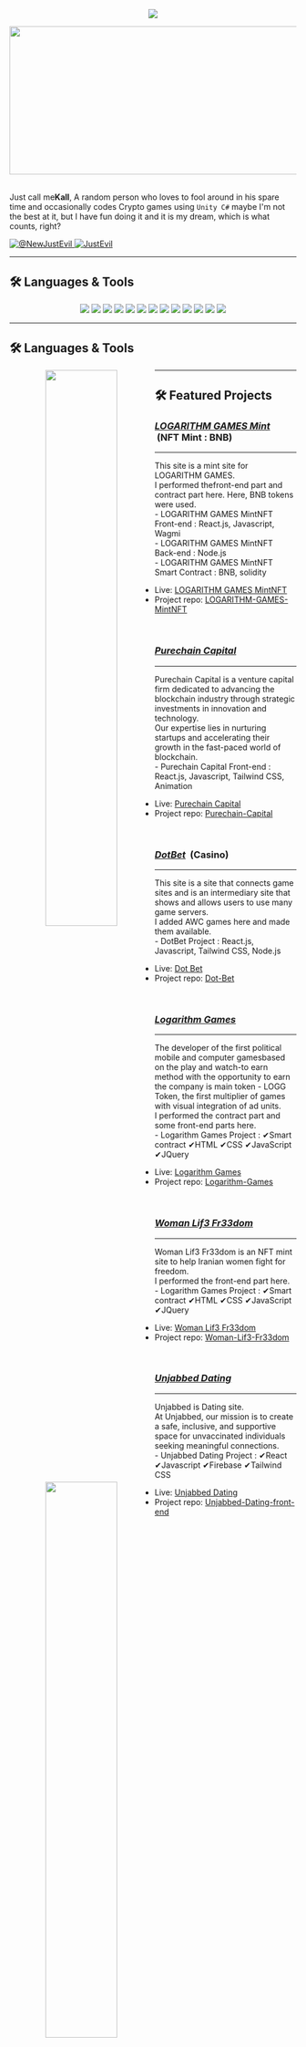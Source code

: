 <div align="center">
    <p align='center'>
  <img src='https://github-widgetbox.vercel.app/api/profile?username=Kall211&theme=darkmode&data=followers,repositories,stars,commits' />
</p>
    <img width="1850" height="260" align="center" src="https://i.imgur.com/5A6zfbS.png" alt="EvilG-MC"/>
</div>
<br/>
<p align="left">
    Just call me<b>Kall</b>, A random person who loves to fool around in his spare time and occasionally codes Crypto games using <code>Unity C#</code> maybe I'm not the best at it, but I have fun doing it and it is my dream, which is what counts, right?
</p> 

<p align="left">
    <a href="https://x.com/@kall10000" target="_blank">
        <img src="https://img.shields.io/badge/NewJustEvil-%23000000.svg?style=for-the-badge&logo=X&logoColor=white" alt="@NewJustEvil" />
    </a>
    <a href="https://discordapp.com/users/391283181665517568" target="_blank">
        <img src="https://img.shields.io/badge/JustEvil-%235865F2.svg?style=for-the-badge&logo=discord&logoColor=white" alt="JustEvil" />
    </a>
</p>


---


## 🛠️ Languages & Tools

<div align="center">
<img src="https://img.shields.io/badge/-JavaScript-F7DF1E?logo=javascript&logoColor=000&style=for-the-badge" />
<img src="https://img.shields.io/badge/TypeScript-%23007ACC.svg?style=for-the-badge&logo=typescript&logoColor=white" />
<img src="https://img.shields.io/badge/Visual%20Studio%20Code-0078d7.svg?style=for-the-badge&logo=visual-studio-code&logoColor=white" />
<img src="https://img.shields.io/badge/-Git-F05032?logo=git&logoColor=fff&style=for-the-badge" />
<img src="https://img.shields.io/badge/node.js-6DA55F?style=for-the-badge&logo=node.js&logoColor=white" />
<img src="https://img.shields.io/badge/MongoDB-%234ea94b.svg?style=for-the-badge&logo=mongodb&logoColor=white" />
<img src="https://img.shields.io/badge/Unity-100000?style=for-the-badge&logo=unity&logoColor=white" />
<img src="https://img.shields.io/badge/Ethereum-3C3C3D?style=for-the-badge&logo=ethereum&logoColor=white" />
<img src="https://img.shields.io/badge/Solana-00DC8E?style=for-the-badge&logo=solana&logoColor=white" />
<img src="https://img.shields.io/badge/Bitcoin-F7931A?style=for-the-badge&logo=bitcoin&logoColor=white" />
<img src="https://img.shields.io/badge/Sui-000000?style=for-the-badge&logo=sui&logoColor=white" />
<img src="https://img.shields.io/badge/NFT-FF007A?style=for-the-badge&logo=nft&logoColor=white" />
<img src="https://img.shields.io/badge/WebGL-F9A825?style=for-the-badge&logo=webgl&logoColor=white" />
</div>

---
## 🛠️ Languages & Tools

<div align="center">
    <img src="https://github-readme-stats.vercel.app/api?username=Kall211&theme=dark" align="left" width="50%">
    <img src="https://github-readme-streak-stats.herokuapp.com?user=Kall211&theme=dark" align="left" width="50%">
</div>

---

## 🛠️ Featured Projects


<h3><u><strong><i>LOGARITHM GAMES Mint</i></strong></u> &nbsp;(NFT Mint : BNB)</h3>
<hr />

<img align="right" width="300px" src="https://github.com/user-attachments/assets/76518f3c-1336-4718-9baf-7d1585eecb75">
<div>This site is a mint site for LOGARITHM GAMES.</div>
<div>I performed thefront-end part and contract part here. Here, BNB tokens were used.</div>

<div>- LOGARITHM GAMES MintNFT Front-end : React.js, Javascript, Wagmi </div>
<div>- LOGARITHM GAMES MintNFT Back-end : Node.js </div>
<div>- LOGARITHM GAMES MintNFT Smart Contract : BNB, solidity </div>

- Live: <a href="https://yini-marketplace.vercel.app/">LOGARITHM GAMES MintNFT</a>
- Project repo: <a href="https://github.com/lendon1114/LOGARITHM-GAMES-MintNFT">LOGARITHM-GAMES-MintNFT</a>

<br />

<h3><u><strong><i>Purechain Capital</i></strong></u></h3>
<hr />

<img align="right" width="300px" src="https://github.com/user-attachments/assets/756c34b2-2d3a-4637-af41-6ab7521b0edc">
<div>Purechain Capital is a venture capital firm dedicated to advancing the blockchain industry through strategic investments in innovation and technology.</div>
<div>Our expertise lies in nurturing startups and accelerating their growth in the fast-paced world of blockchain.</div>

<div>- Purechain Capital Front-end : React.js, Javascript, Tailwind CSS, Animation </div>

- Live: <a href="https://pure-chain-capital-demo.vercel.app/">Purechain Capital</a>
- Project repo: <a href="https://github.com/lendon1114/Purechain-Capitall-FR">Purechain-Capital</a>

<br />

<h3><u><strong><i>DotBet</i></strong></u> &nbsp;(Casino)</h3>
<hr />

<img align="right" width="300px" src="https://github.com/user-attachments/assets/526870a9-1a0e-439a-ad7d-54cbcdb3cf08">
<div>This site is a site that connects game sites and is an intermediary site that shows and allows users to use many game servers. </div>
<div>I added AWC games here and made them available.</div>

<div>- DotBet Project : React.js, Javascript, Tailwind CSS, Node.js </div>

- Live: <a href="https://dotbet.com/">Dot Bet</a>
- Project repo: <a href="https://github.com/lendon1114/dotbet-FE">Dot-Bet</a>

<br />

<h3><u><strong><i>Logarithm Games</i></strong></u></h3>
<hr />

<img align="right" width="300px" src="https://github.com/user-attachments/assets/b8202114-a0d0-4791-bbee-e06e27d5b08f">
<div>The developer of the first political mobile and computer gamesbased on the play and watch-to earn method with the opportunity to earn the company is main token - LOGG Token, the first multiplier of games with visual integration of ad units.</div>
<div>I performed the contract part and some front-end parts here.</div>

<div>- Logarithm Games Project : ✔Smart contract ✔HTML ✔CSS ✔JavaScript ✔JQuery </div>

- Live: <a href="https://logarithm-games.vercel.app/">Logarithm Games</a>
- Project repo: <a href="https://github.com/lendon1114/logarithm-games">Logarithm-Games</a>

<br />

<h3><u><strong><i>Woman Lif3 Fr33dom</i></strong></u></h3>
<hr />

<img align="right" width="300px" src="https://github.com/user-attachments/assets/4b6e9b02-6d88-4601-8c94-d78a81d51d76">
<div>Woman Lif3 Fr33dom is an NFT mint site to help Iranian women fight for freedom.</div>
<div>I performed the front-end part here.</div>

<div>- Logarithm Games Project : ✔Smart contract ✔HTML ✔CSS ✔JavaScript ✔JQuery </div>

- Live: <a href="https://0xwlf.io/">Woman Lif3 Fr33dom</a>
- Project repo: <a href="https://github.com/lendon1114/NFT-mint">Woman-Lif3-Fr33dom</a>

<br />

<h3><u><strong><i>Unjabbed Dating</i></strong></u></h3>
<hr />

<img align="right" width="300px" src="https://github.com/user-attachments/assets/8a3808e5-6ecf-448a-b642-98bac2a446a6">
<div>Unjabbed is Dating site.</div>
<div>At Unjabbed, our mission is to create a safe, inclusive, and supportive space for unvaccinated individuals seeking meaningful connections.</div>

<div>- Unjabbed Dating Project : ✔React ✔Javascript ✔Firebase ✔Tailwind CSS </div>

- Live: <a href="https://unjabbed.vercel.app/">Unjabbed Dating</a>
- Project repo: <a href="https://github.com/lendon1114/Dating-ui">Unjabbed-Dating-front-end</a>

<br />
